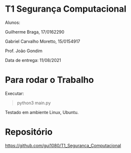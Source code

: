 # T1 Segurança Computacional

Alunos: 

Guilherme Braga, 17/0162290

Gabriel Carvalho Moretto, 15/0154917

Prof. João Gondim

Data de entrega: 11/08/2021


# Para rodar o Trabalho

Executar:

> python3 main.py

Testado em ambiente Linux, Ubuntu.

# Repositório

https://github.com/gui1080/T1_Seguranca_Computacional
